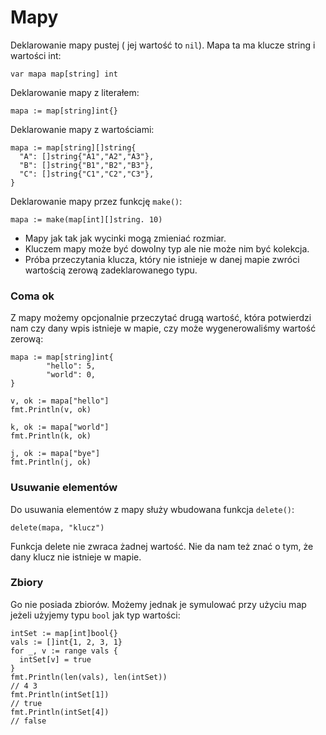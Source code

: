 # Mapy

Deklarowanie mapy pustej ( jej wartość to `nil`). Mapa ta ma klucze string i wartości int:
```
var mapa map[string] int
```

Deklarowanie mapy z literałem:
```
mapa := map[string]int{}
```

Deklarowanie mapy z wartościami:
```
mapa := map[string][]string{
  "A": []string{"A1","A2","A3"},
  "B": []string{"B1","B2","B3"},
  "C": []string{"C1","C2","C3"},
}
```

Deklarowanie mapy przez funkcję `make()`:
```
mapa := make(map[int][]string. 10)
```

* Mapy jak tak jak wycinki mogą zmieniać rozmiar.
* Kluczem mapy może być dowolny typ ale nie może nim być kolekcja.
* Próba przeczytania klucza, który nie istnieje w danej mapie zwróci wartością zerową zadeklarowanego typu.

### Coma ok

Z mapy możemy opcjonalnie przeczytać drugą wartość, która potwierdzi nam czy dany wpis istnieje w mapie, czy może wygenerowaliśmy wartość zerową:
```
mapa := map[string]int{
		"hello": 5,
		"world": 0,
}

v, ok := mapa["hello"]
fmt.Println(v, ok)

k, ok := mapa["world"]
fmt.Println(k, ok)

j, ok := mapa["bye"]
fmt.Println(j, ok)
```

### Usuwanie elementów

Do usuwania elementów z mapy służy wbudowana funkcja `delete()`:
```
delete(mapa, "klucz")
```

Funkcja delete nie zwraca żadnej wartość. Nie da nam też znać o tym, że dany klucz nie istnieje w mapie.

### Zbiory

Go nie posiada zbiorów. Możemy jednak je symulować przy użyciu map jeżeli użyjemy typu `bool` jak typ wartości:
```
intSet := map[int]bool{}
vals := []int{1, 2, 3, 1}
for _, v := range vals {
  intSet[v] = true
}
fmt.Println(len(vals), len(intSet))
// 4 3
fmt.Println(intSet[1])
// true
fmt.Println(intSet[4])
// false
```

